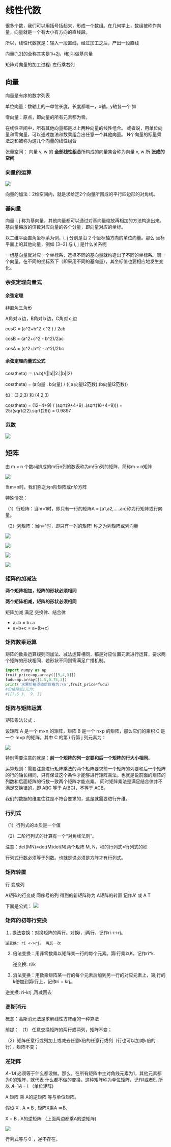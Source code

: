 # 线性代数

很多个数，我们可以用括号括起来，形成一个数组。在几何学上，数组被称作向量，向量就是一个有大小有方向的直线段。

所以，线性代数就是：输入一段直线，经过加工之后，产出一段直线

向量[1,2]的全称其实是1i+2j，i和j叫做基向量

矩阵对向量的加工过程: 左行乘右列


## 向量

向量是有序的数字列表


单位向量：数轴上的一单位长度，长度都唯一，x轴，y轴各一个 如


零向量：原点，即向量的所有元素都为零。


在线性空间中，所有其他向量都是以上两种向量的线性组合。 或者说，用单位向量和零向量，可以通过加法和数乘组合出任意一个其他向量。 N个向量的标量乘法之和被称为这几个向量的线性组合


张量空间： 向量 v, w 的 **全部线性组合**所构成的向量集合称为向量 v, w 所 **张成的空间**

### 向量的运算

![](images/math_03.png)


向量的加法：2维空间内，就是求给定2个向量所围成的平行四边形的对角线。

### 基向量

向量 i, j 称为基向量，其他向量都可以通过对基向量缩放再相加的方法构造出来。基向量缩放的倍数对应向量的各个分量，即向量对应的坐标。


以二维平面直角坐标系为例，i, j 分别是沿 2 个坐标轴方向的单位向量。那么
坐标平面上的其他向量，例如 [3−2] 与 i, j 是什么关系呢

一组基向量就对应一个坐标系，选择不同的基向量就构造出了不同的坐标系。同一个向量，在不同的坐标系下（即采用不同的基向量），其坐标值也要相应地发生变化。




### 余弦定理向量式

#### 余弦定理

非直角三角形

A角对ａ边，B角对ｂ边，C角对ｃ边

cosC = (a^2+b^2-c^2 ) / 2ab

cosB = (a^2+c^2 - b^2)/2ac

cosA = (c^2+b^2 - a^2)/2bc


#### 余弦定理向量式公式
cos(theta) ＝ (a.b)/(||a||2.||b||2)

cos(theta) = (a向量 . b向量) / ((ａ向量l2范数).(b向量l2范数))

如：(3,2,3) 和 (4,2,3)

cos(theta) = (12+4+9) / (sqrt(9+4+9) .(sqrt(16+4+9))) = 25/(sqrt(22).sqrt(29)) = 0.9897


### 范数

![](images/math_04.png)



## 矩阵

由 m × n 个数aij排成的m行n列的数表称为m行n列的矩阵，简称m × n矩阵

![](images/math_14.png)


当m=n时，我们称之为n阶矩阵或n阶方阵

特殊情况：

（1）行矩阵：当m=1时，即只有一行的矩阵A = [a1,a2,.....an]称为行矩阵或行向量。

（2）列矩阵：当n=1时，即只有一列的矩阵! 称之为列矩阵或列向量



![](images/math_08.png)

![](images/math_05.png)

![](images/math_06.png)

![](images/math_07.png)


### 矩阵的加减法 

**两个矩阵相加，矩阵的形状必须相同**

**两个矩阵相减，矩阵的形状必须相同**

矩阵加减 满足 交换律、结合律
- a+b = b+a
- a+b+c = a+(b+c)

### **矩阵数乘运算** 

矩阵的数乘运算规则同加法、减法运算相同，都是对应位置元素进行运算，要求两个矩阵的形状相同，若形状不同则需满足广播机制。

```python
import numpy as np 
fruit_price=np.array([[5,4,3]])  
fudu=np.array([1.5,0.75,3])  
print('水果价格浮动后价格为:\n',fruit_price*fudu)
#价格降低1元为:
#[[7.5 3.  9. ]]
```


### **矩阵与矩阵运算**


矩阵乘法公式：

设矩阵 A 是一个 m×n 的矩阵，矩阵 B 是一个 n×p 的矩阵，那么它们的乘积 C 是一个 m×p 的矩阵，其中 C 的第 i 行第 j 列元素为：

![](images/math_13.png)


特别需要注意的就是：**前一个矩阵的列一定要和后一个矩阵的行大小相同**。

运算规则：需要注意进行矩阵乘法的两个矩阵要求前一个矩阵的列要和后一个矩阵的行的轴长相同，只有保证这个条件才能够进行矩阵乘法。也就是说前面的矩阵的列数和后面矩阵的行数一致两个矩阵才能点乘。 同时矩阵乘法是满足结合律并不满足交换律的，即 ABC 等于 A(BC)，不等于 ACB。

我们的数据的维度往往是不符合要求的，这是就需要进行升维。




### 行列式

（1）行列式的本质是一个值

（2）二阶行列式的计算有一个“对角线法则”。

注意：det(MN)=det(M)det(N)两个矩阵 M, N，积的行列式=行列式的积 

行列式行数必须等于列数。也就是说必须是方阵才有行列式。


### 矩阵转置

行 变成列 

A矩阵的行变成 同序号的列 得到的新矩阵称为  A矩阵的转置 记作A' 或 A T

下面是公式： 
![](images/math_15.png)

### 矩阵的初等行变换

１. 换法变换：对换矩阵的两行。对换i，j两行，记作ri <->rj。
  
    逆变换: ri <->rj。 再反一次

2. 倍法变换：用非零数乘以矩阵某一行的每个元素。第i行乘以K，记作ri*k.
    
   逆变换:  ri/k

3. 消法变换：用数乘矩阵某一行的每个元素后加到另一行的对应元素上，第j行的k倍加到第i行上，记作ri + krj。

  逆变换:  ri-krj ,再减回去

### 高斯消元

概念：高斯消元法是求解线性方阵组的一种算法

前提：
（1） 任意交换矩阵的两行或两列，矩阵不变；

（2）矩阵任意行或列加上或减去任意k倍的任意行或列（行也可以加减k倍的行），矩阵不变；


### 逆矩阵

𝐴−1𝐴 必须等于什么都没做。那么，在所有矩阵中主对角线元素为1，其他元素都为0的矩阵，就代表
什么都不做的变换。这种矩阵称为单位矩阵，记作I或者E.
所以 𝐴−1𝐴 = I （单位矩阵) 

A 矩阵 乘 A的逆矩阵 等与单位矩阵。 

假设 X . A = B , 矩阵X乘A ＝B,

X = B . A的逆矩阵  （上面两边都乘A的逆矩阵)

![](images/math_16.png)

行列式等与０ ，逆不存在。 


